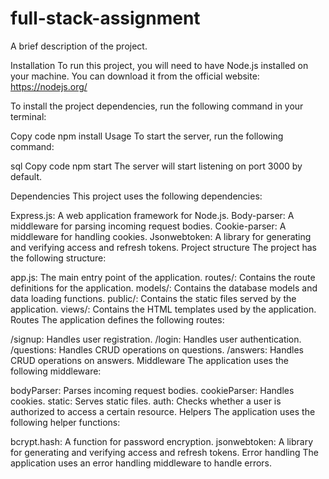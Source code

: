 # full-stack-assignment


A brief description of the project.

Installation
To run this project, you will need to have Node.js installed on your machine. You can download it from the official website: https://nodejs.org/

To install the project dependencies, run the following command in your terminal:

Copy code
npm install
Usage
To start the server, run the following command:

sql
Copy code
npm start
The server will start listening on port 3000 by default.

Dependencies
This project uses the following dependencies:

Express.js: A web application framework for Node.js.
Body-parser: A middleware for parsing incoming request bodies.
Cookie-parser: A middleware for handling cookies.
Jsonwebtoken: A library for generating and verifying access and refresh tokens.
Project structure
The project has the following structure:

app.js: The main entry point of the application.
routes/: Contains the route definitions for the application.
models/: Contains the database models and data loading functions.
public/: Contains the static files served by the application.
views/: Contains the HTML templates used by the application.
Routes
The application defines the following routes:

/signup: Handles user registration.
/login: Handles user authentication.
/questions: Handles CRUD operations on questions.
/answers: Handles CRUD operations on answers.
Middleware
The application uses the following middleware:

bodyParser: Parses incoming request bodies.
cookieParser: Handles cookies.
static: Serves static files.
auth: Checks whether a user is authorized to access a certain resource.
Helpers
The application uses the following helper functions:

bcrypt.hash: A function for password encryption.
jsonwebtoken: A library for generating and verifying access and refresh tokens.
Error handling
The application uses an error handling middleware to handle errors.

